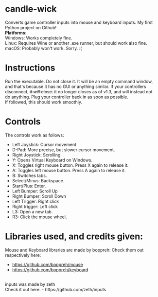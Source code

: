 # candle-wick
Converts game controller inputs into mouse and keyboard inputs. My first Python project on Github!
<br>
**Platforms:**
<br>
Windows: Works completely fine.
<br>
Linux: Requires Wine or another .exe runner, but should work also fine.
<br>
macOS: Probably won't work. Sorry. :(
# Instructions
Run the executable. Do not close it. It will be an empty command window, and that's because it has no GUI or anything similar. If your controllers disconnect, ~~it _will_ close.~~ it no longer closes as of v1.3, and will instead not do anything. Plug your controller back in as soon as possible.
<br>
If followed, this should work smoothly.
# Controls
The controls work as follows:
<br>
- Left Joystick: Cursor movement
- D-Pad: More precise, but slower cursor movement.
- Right Joystick: Scrolling
- Y: Opens Virtual Keyboard on Windows.
- X: Toggles right mouse button. Press X again to release it.
- A: Toggles left mouse button. Press A again to release it.
- B: Switches tabs.
- Select/Minus: Backspace.
- Start/Plus: Enter.
- Left Bumper: Scroll Up
- Right Bumper: Scroll Down
- Left Trigger: Right click
- Right trigger: Left click
- L3: Open a new tab.
- R3: Click the mouse wheel.
# Libraries used, and credits given:
Mouse and Keyboard libraries are made by boppreh:
Check them out respectively here:
- https://github.com/boppreh/mouse
- https://github.com/boppreh/keyboard
<br>
inputs was made by zeth
<br>
Check it out here.
- https://github.com/zeth/inputs
